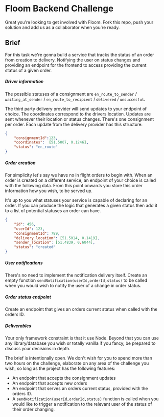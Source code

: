 # Floom Backend Challenge

Great you're looking to get involved with Floom. Fork this repo, push your solution and add us as a collaborator when you're ready. 

## Brief 

For this task we're gonna build a service that tracks the status of an order from creation to delivery. Notifying the user on status changes and providing an endpoint for the frontend to access providing the current status of a given order. 

##### Driver information

The possible statuses of a consignment are `en_route_to_sender` / `waiting_at_sender` / `en_route_to_recipient` / `delivered` / `unsuccesful`.

The third party delivery provider will send updates to your endpoint of choice. The coordinates correspond to the drivers location. Updates are sent whenever their location or status changes. There's one consignment per order. Each update from the delivery provider has this structure:

```json
{
    "consignmentId":123,
    "coordinates":  [51.5007, 0.1246],
    "status": "en_route"
}
```



##### Order creation

For simplicity let's say we have no in flight orders to begin with. When an order is created on a different service, an endpoint of your choice is called with the following data. From this point onwards you store this order information how you wish, to be served up. 

It's up to you what statuses your service is capable of declaring for an order. If you can produce the logic that generates a given status then add it to a list of potential statuses an order can have. 

```json
{
    "id": 456,
    "userId": 123,
    "consignmentId": 789,
    "delivery_location": [51.5014, 0.1419],
    "sender_location": [51.4839, 0.6044],
    "status": "created"
}
```



##### User notifications

There's no need to implement the notification delivery itself. Create an empty function `sendNotification(userId,orderId,status)` to be called when you would wish to notify the user of a change in order status.


##### Order status endpoint

Create an endpoint that gives an orders current status when called with the orders ID. 


##### Deliverables

Your only framework constraint is that it use Node. Beyond that you can use any library/database you wish or totally vanilla if you fancy, be prepared to discuss your decisions in depth. 

The brief is intentionally open. We don't wish for you to spend more than two hours on the challenge, elaborate on any area of the challenge you wish, so long as the project has the following features:

- An endpoint that accepts the consignment updates
- An endpoint that accepts new orders
- An endpoint that serves an orders current status, provided with the orders ID. 
- A `sendNotification(userId,orderId,status)` function is called when you would like to trigger a notification to the relevant user of the status of their order changing.
